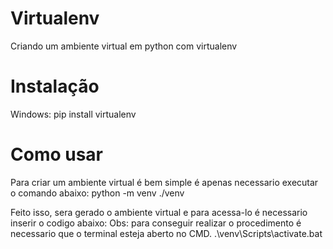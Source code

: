 # Virtualenv
Criando  um ambiente virtual em python com virtualenv

# Instalação
Windows:
pip install virtualenv

# Como usar
Para criar um ambiente virtual é bem simple é apenas necessario executar o comando abaixo:
python -m venv ./venv

Feito isso, sera gerado o ambiente virtual e para acessa-lo é necessario inserir o codigo abaixo:
Obs: para conseguir realizar o procedimento é necessario que o terminal esteja aberto no CMD.
.\venv\Scripts\activate.bat
